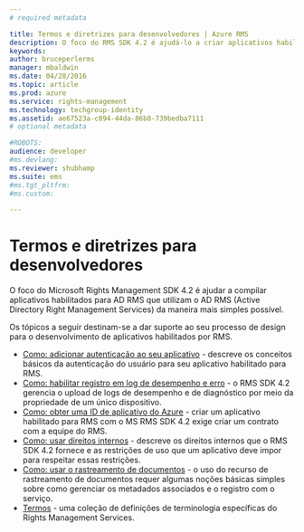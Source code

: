 ```yaml
---
# required metadata

title: Termos e diretrizes para desenvolvedores | Azure RMS
description: O foco do RMS SDK 4.2 é ajudá-lo a criar aplicativos habilitados para o AD RMS que aproveitam a proteção de informações do AD RMS do modo mais simples possível.
keywords:
author: bruceperlerms
manager: mbaldwin
ms.date: 04/28/2016
ms.topic: article
ms.prod: azure
ms.service: rights-management
ms.technology: techgroup-identity
ms.assetid: ae67523a-c094-44da-86b8-739bedba7111
# optional metadata

#ROBOTS:
audience: developer
#ms.devlang:
ms.reviewer: shubhamp
ms.suite: ems
#ms.tgt_pltfrm:
#ms.custom:

---
```


# Termos e diretrizes para desenvolvedores
O foco do Microsoft Rights Management SDK 4.2 é ajudar a compilar aplicativos habilitados para AD RMS que utilizam o AD RMS (Active Directory Right Management Services) da maneira mais simples possível.

Os tópicos a seguir destinam-se a dar suporte ao seu processo de design para o desenvolvimento de aplicativos habilitados por RMS.

- [Como: adicionar autenticação ao seu aplicativo](authentication-integration.md) - descreve os conceitos básicos da autenticação do usuário para seu aplicativo habilitado para RMS.
- [Como: habilitar registro em log de desempenho e erro](enabling-logging.md) - o RMS SDK 4.2 gerencia o upload de logs de desempenho e de diagnóstico por meio da propriedade de um único dispositivo.
- [Como: obter uma ID de aplicativo do Azure](application-id.md) - criar um aplicativo habilitado para RMS com o MS RMS SDK 4.2 exige criar um contrato com a equipe do RMS.
- [Como: usar direitos internos](built-in-rights-usage-restriction-reference.md) - descreve os direitos internos que o RMS SDK 4.2 fornece e as restrições de uso que um aplicativo deve impor para respeitar essas restrições.
- [Como: usar o rastreamento de documentos](how-to-use-document-tracking.md) - o uso do recurso de rastreamento de documentos requer algumas noções básicas simples sobre como gerenciar os metadados associados e o registro com o serviço.
- [Termos](terms.md) - uma coleção de definições de terminologia específicas do Rights Management Services.

 

 

 


<!--HONumber=Apr16_HO4-->


